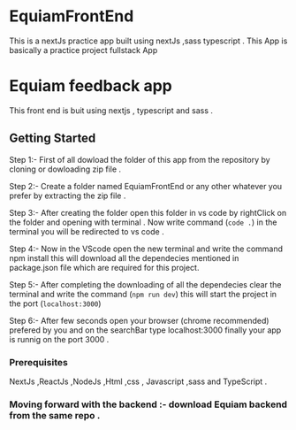 # EquiamFrontEnd
This is a nextJs practice app built using nextJs ,sass typescript . This App is basically a practice project fullstack App
# Equiam feedback app

This front end is buit using nextjs , typescript and sass .

## Getting Started

Step 1:-
First of all dowload the folder of this app from the repository by cloning or dowloading zip file .

Step 2:-
Create a folder named EquiamFrontEnd or any other whatever you prefer by extracting the zip file .

Step 3:-
After creating the folder open this folder in vs code by rightClick on the folder and opening with terminal .
Now write command (`code .`) in the terminal you will be redirected to vs code .

Step 4:-
Now in the VScode open the new terminal and write the command npm install this will download all the dependecies
mentioned in package.json file which are required for this project.

Step 5:- 
After completing the downloading of all the dependecies clear the terminal and write the command 
(`npm run dev`) this will start the project in the port (`localhost:3000`) 

Step 6:-
After few seconds open your browser (chrome recommended) prefered by you and on the searchBar type localhost:3000 finally your app is runnig on the port 3000 .  


### Prerequisites
NextJs ,ReactJs ,NodeJs ,Html ,css , Javascript ,sass and TypeScript .

### Moving forward with the backend :- download Equiam backend from the same repo .



